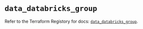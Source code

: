 # `data_databricks_group`

Refer to the Terraform Registory for docs: [`data_databricks_group`](https://registry.terraform.io/providers/databricks/databricks/1.25.0/docs/data-sources/group).
